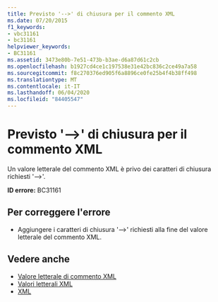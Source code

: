 ```yaml
---
title: Previsto '-->' di chiusura per il commento XML
ms.date: 07/20/2015
f1_keywords:
- vbc31161
- bc31161
helpviewer_keywords:
- BC31161
ms.assetid: 3473e80b-7e51-473b-b3ae-d6a87d61c2cb
ms.openlocfilehash: b1927cd4ce1c197538e31e42bc836c2ce49a7a58
ms.sourcegitcommit: f8c270376ed905f6a8896ce0fe25b4f4b38ff498
ms.translationtype: MT
ms.contentlocale: it-IT
ms.lasthandoff: 06/04/2020
ms.locfileid: "84405547"
---
```

# <a name="expected-closing----for-xml-comment"></a>Previsto '-->' di chiusura per il commento XML
Un valore letterale del commento XML è privo dei caratteri di chiusura richiesti '-->'.  
  
 **ID errore:** BC31161  
  
## <a name="to-correct-this-error"></a>Per correggere l'errore  
  
- Aggiungere i caratteri di chiusura '-->' richiesti alla fine del valore letterale del commento XML.  
  
## <a name="see-also"></a>Vedere anche

- [Valore letterale di commento XML](../language-reference/xml-literals/xml-comment-literal.md)
- [Valori letterali XML](../language-reference/xml-literals/index.md)
- [XML](../programming-guide/language-features/xml/index.md)
